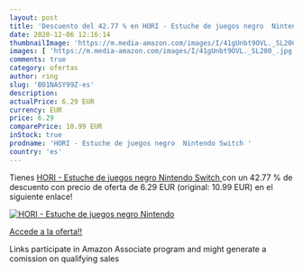 ```yaml
---
layout: post
title: 'Descuento del 42.77 % en HORI - Estuche de juegos negro  Nintendo'
date: 2020-12-06 12:16:14
thumbnailImage: 'https://m.media-amazon.com/images/I/41gUnbt9OVL._SL200_.jpg'
images: [ 'https://m.media-amazon.com/images/I/41gUnbt9OVL._SL200_.jpg' ]
comments: true
category: ofertas
author: ring
slug: 'B01NASY99Z-es'
description:
actualPrice: 6.29 EUR
currency: EUR
price: 6.29
comparePrice: 10.99 EUR
inStock: true
prodname: 'HORI - Estuche de juegos negro  Nintendo Switch '
country: 'es'
---
```


Tienes [HORI - Estuche de juegos negro  Nintendo Switch ](https://www.amazon.es/dp/B01NASY99Z/?tag=tolees-21) con un 42.77 % de descuento con precio de oferta de 6.29 EUR (original: 10.99 EUR) en el siguiente enlace!

[![HORI - Estuche de juegos negro  Nintendo](https://m.media-amazon.com/images/I/41gUnbt9OVL._SL200_.jpg)](https://www.amazon.es/dp/B01NASY99Z/?tag=tolees-21)

[Accede a la oferta!!](https://www.amazon.es/dp/B01NASY99Z/?tag=tolees-21)

Links participate in Amazon Associate program and might generate a comission on qualifying sales


